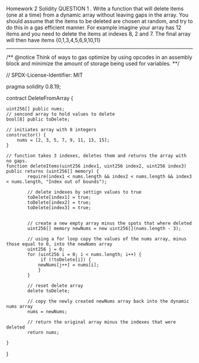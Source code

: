 Homework 2
Solidity
QUESTION 1
. Write a function that will delete items (one at a time)
from a dynamic array without leaving gaps in the array.
You should assume that the items to be deleted are
chosen at random, and try to do this in a gas efficient
manner.
For example imagine your array has 12 items and you
need to delete the items at indexes 8, 2 and 7.
The final array will then have items {0,1,3,4,5,6,9,10,11}

---

/**
@notice Think of ways to gas optimize by using opcodes in an assembly block and
minimize the amount of storage being used for variables.
**/

// SPDX-License-Identifier: MIT

pragma solidity 0.8.19;

contract DeleteFromArray {

    uint256[] public nums;
    // sencond array to hold values to delete
    bool[8] public toDelete;

    // initiates array with 8 integers
    constructor() {
        nums = [2, 3, 5, 7, 9, 11, 13, 15];
    }

    // function takes 3 indexes, deletes them and returns the array with no gaps.
    function deleteItems(uint256 index1, uint256 index2, uint256 index3) public returns (uint256[] memory) {
            require(index1 < nums.length && index2 < nums.length && index3 < nums.length, "Index out of bounds");

            // delete indexes by settign values to true
            toDelete[index1] = true;
            toDelete[index2] = true;
            toDelete[index3] = true;


            // create a new empty array minus the spots that where deleted
            uint256[] memory newNums = new uint256[](nums.length - 3);

            // using a for loop copy the values of the nums array, minus those equal to 0, into the newNums array
            uint256 j = 0;
            for (uint256 i = 0; i < nums.length; i++) {
                 if (!toDelete[i]) {
                newNums[j++] = nums[i];
                }
            }

            // reset delete array
            delete toDelete;

            // copy the newly created newNums array back into the dynamic nums array
            nums = newNums;

            // return the original array minus the indexes that were deleted
            return nums;

    }

}
